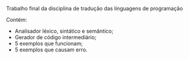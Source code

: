 Trabalho final da disciplina de tradução das linguagens de programação

Contém:
- Analisador léxico, sintático e semântico;
- Gerador de código intermediário;
- 5 exemplos que funcionam;
- 5 exemplos que causam erro.
